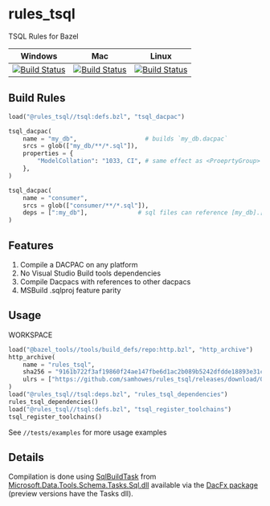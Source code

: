 # rules_tsql
TSQL Rules for Bazel

| Windows                                                                                                                                                                                                                                                  | Mac                                                                                                                                                                                                                                              | Linux                                                                                                                                                                                                                                                |
| -------------------------------------------------------------------------------------------------------------------------------------------------------------------------------------------------------------------------------------------------------- | ------------------------------------------------------------------------------------------------------------------------------------------------------------------------------------------------------------------------------------------------ | ---------------------------------------------------------------------------------------------------------------------------------------------------------------------------------------------------------------------------------------------------- |
| [![Build Status](https://dev.azure.com/samhowes/rules_msbuild/_apis/build/status/samhowes.rules_tsql?branchName=main&jobName=windows)](https://dev.azure.com/samhowes/rules_msbuild/_build/latest?definitionId=8&branchName=main&jobName=windows) | [![Build Status](https://dev.azure.com/samhowes/rules_msbuild/_apis/build/status/samhowes.rules_tsql?branchName=main&jobName=mac)](https://dev.azure.com/samhowes/rules_msbuild/_build/latest?definitionId=8&branchName=main&jobName=mac) | [![Build Status](https://dev.azure.com/samhowes/rules_msbuild/_apis/build/status/samhowes.rules_tsql?branchName=main&jobName=linux)](https://dev.azure.com/samhowes/rules_msbuild/_build/latest?definitionId=8&branchName=main&jobName=linux) |

## Build Rules
```python
load("@rules_tsql//tsql:defs.bzl", "tsql_dacpac")

tsql_dacpac(
    name = "my_db",                   # builds `my_db.dacpac`
    srcs = glob(["my_db/**/*.sql"]),
    properties = {
        "ModelCollation": "1033, CI", # same effect as <ProeprtyGroup> elements in sqlproj
    },
)

tsql_dacpac(
    name = "consumer",
    srcs = glob(["consumer/**/*.sql"]),
    deps = [":my_db"],              # sql files can reference [my_db].[dbo].[table_name]
)

```

## Features
1. Compile a DACPAC on any platform
2. No Visual Studio Build tools dependencies
3. Compile Dacpacs with references to other dacpacs
4. MSBuild .sqlproj feature parity 

## Usage
WORKSPACE
```python
load("@bazel_tools//tools/build_defs/repo:http.bzl", "http_archive")
http_archive(
    name = "rules_tsql",
    sha256 = "9161b722f3af19860f24ae147fbe6d1ac2b089b5242dfdde18893e31c6830d83",
    ulrs = ["https://github.com/samhowes/rules_tsql/releases/download/0.0.2/rules_tsql-0.0.2.tar.gz"],
)
load("@rules_tsql//tsql:deps.bzl", "rules_tsql_dependencies")
rules_tsql_dependencies()
load("@rules_tsql//tsql:defs.bzl", "tsql_register_toolchains")
tsql_register_toolchains()
```

See `//tests/examples` for more usage examples

## Details
Compilation is done using [SqlBuildTask](https://docs.microsoft.com/en-us/dotnet/api/microsoft.data.tools.schema.tasks.sql.sqlbuildtask?view=sql-datatools-msbuild-16) from [Microsoft.Data.Tools.Schema.Tasks.Sql.dll](https://docs.microsoft.com/en-us/dotnet/api/microsoft.data.tools.schema.tasks.sql?view=sql-datatools-msbuild-16) available via the [DacFx package](https://www.nuget.org/packages/Microsoft.SqlServer.DacFx/150.5290.2-preview) (preview versions have the Tasks dll).
